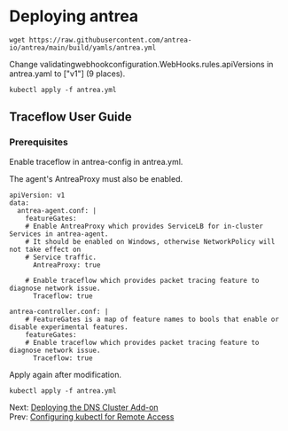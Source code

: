 # Deploying antrea 
```
wget https://raw.githubusercontent.com/antrea-io/antrea/main/build/yamls/antrea.yml
```
Change validatingwebhookconfiguration.WebHooks.rules.apiVersions in antrea.yaml to ["v1"] (9 places).

```
kubectl apply -f antrea.yml
```
## Traceflow User Guide
### Prerequisites
Enable traceflow in antrea-config in antrea.yml.

The agent's AntreaProxy must also be enabled.
```
apiVersion: v1
data:
  antrea-agent.conf: |
    featureGates:
    # Enable AntreaProxy which provides ServiceLB for in-cluster Services in antrea-agent.
    # It should be enabled on Windows, otherwise NetworkPolicy will not take effect on
    # Service traffic.
      AntreaProxy: true

    # Enable traceflow which provides packet tracing feature to diagnose network issue.
      Traceflow: true
```
```
antrea-controller.conf: |
    # FeatureGates is a map of feature names to bools that enable or disable experimental features.
    featureGates:
    # Enable traceflow which provides packet tracing feature to diagnose network issue.
      Traceflow: true
```
Apply again after modification.
```
kubectl apply -f antrea.yml
```

Next: [Deploying the DNS Cluster Add-on](https://github.com/Nagi-masashi/kubernetes/blob/main/docs/10-Deploying%20the%20DNS%20Cluster%20Add-on.md)  
Prev: [Configuring kubectl for Remote Access](https://github.com/Nagi-masashi/kubernetes/blob/main/docs/08-Configuring%20kubectl%20for%20Remote%20Access.md)
